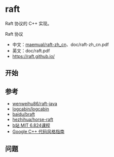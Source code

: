 # raft
Raft 协议的 C++ 实现。

Raft 协议
- 中文：[maemual/raft-zh_cn](https://github.com/maemual/raft-zh_cn/blob/master/raft-zh_cn.md)、doc/raft-zh_cn.pdf
- 英文：doc/raft.pdf
- https://raft.github.io/

## 开始


## 参考
- [wenweihu86/raft-java](https://github.com/wenweihu86/raft-java)
- [logcabin/logcabin](https://github.com/logcabin/logcabin)
- [baidu/braft](https://github.com/baidu/braft)
- [hezhihua/horse-raft](https://github.com/hezhihua/horse-raft)
- [b站 MIT 6.824课程]()
- [Google C++ 代码风格指南](https://zh-google-styleguide.readthedocs.io/en/latest/google-cpp-styleguide/)

## 问题
